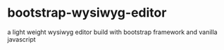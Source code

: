 # bootstrap-wysiwyg-editor
a light weight wysiwyg editor build with bootstrap framework and vanilla javascript
